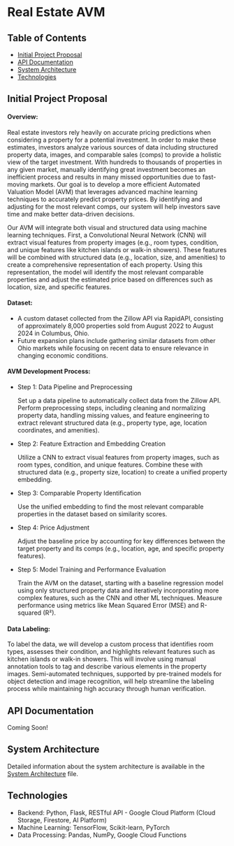 # Real Estate AVM

## Table of Contents

- [Initial Project Proposal](#initial-project-proposal)
- [API Documentation](#api-documentation)
- [System Architecture](#system-architecture)
- [Technologies](#technologies)

## Initial Project Proposal

#### Overview:

Real estate investors rely heavily on accurate pricing predictions when considering a property for a potential investment. In order to make these estimates, investors analyze various sources of data including structured property data, images, and comparable sales (comps) to provide a holistic view of the target investment. With hundreds to thousands of properties in any given market, manually identifying great investment becomes an inefficient process and results in many missed opportunities due to fast-moving markets. Our goal is to develop a more efficient Automated Valuation Model (AVM) that leverages advanced machine learning techniques to accurately predict property prices. By identifying and adjusting for the most relevant comps, our system will help investors save time and make better data-driven decisions.

Our AVM will integrate both visual and structured data using machine learning techniques. First, a Convolutional Neural Network (CNN) will extract visual features from property images (e.g., room types, condition, and unique features like kitchen islands or walk-in showers). These features will be combined with structured data (e.g., location, size, and amenities) to create a comprehensive representation of each property. Using this representation, the model will identify the most relevant comparable properties and adjust the estimated price based on differences such as location, size, and specific features.

#### Dataset:

- A custom dataset collected from the Zillow API via RapidAPI, consisting of approximately 8,000 properties sold from August 2022 to August 2024 in Columbus, Ohio.
- Future expansion plans include gathering similar datasets from other Ohio markets while focusing on recent data to ensure relevance in changing economic conditions.

#### AVM Development Process:

- Step 1: Data Pipeline and Preprocessing

  Set up a data pipeline to automatically collect data from the Zillow API. Perform preprocessing steps, including cleaning and normalizing property data, handling missing values, and feature engineering to extract relevant structured data (e.g., property type, age, location coordinates, and amenities).

- Step 2: Feature Extraction and Embedding Creation

  Utilize a CNN to extract visual features from property images, such as room types, condition, and unique features. Combine these with structured data (e.g., property size, location) to create a unified property embedding.

- Step 3: Comparable Property Identification

  Use the unified embedding to find the most relevant comparable properties in the dataset based on similarity scores.

- Step 4: Price Adjustment

  Adjust the baseline price by accounting for key differences between the target property and its comps (e.g., location, age, and specific property features).

- Step 5: Model Training and Performance Evaluation

  Train the AVM on the dataset, starting with a baseline regression model using only structured property data and iteratively incorporating more complex features, such as the CNN and other ML techniques. Measure performance using metrics like Mean Squared Error (MSE) and R-squared (R²).

#### Data Labeling:

To label the data, we will develop a custom process that identifies room types, assesses their condition, and highlights relevant features such as kitchen islands or walk-in showers. This will involve using manual annotation tools to tag and describe various elements in the property images. Semi-automated techniques, supported by pre-trained models for object detection and image recognition, will help streamline the labeling process while maintaining high accuracy through human verification.

## API Documentation

Coming Soon!

## System Architecture

Detailed information about the system architecture is available in the [System Architecture](docs/v1/system-architecture.md) file.

## Technologies

- Backend: Python, Flask, RESTful API - Google Cloud Platform (Cloud Storage, Firestore, AI Platform)
- Machine Learning: TensorFlow, Scikit-learn, PyTorch
- Data Processing: Pandas, NumPy, Google Cloud Functions
